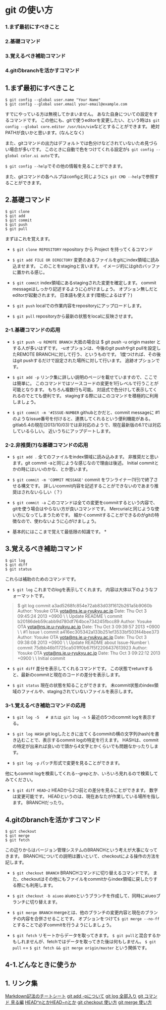 # git の使い方

### 1.まず最初にすべきこと
### 2.基礎コマンド
### 3.覚えるべき補助コマンド
### 4.gitのbranchを活かすコマンド


## 1.まず最初にすべきこと
```
$ git config --global user.name "Your Name"
$ git config --global user.email your-email@example.com
```
すでにやっている方は無視してかまいません。
あなた自身についての設定をするコマンドです。
この他にも、gitで使うeditorを変更したい、という時は`$ git config --global core.editor /usr/bin/vim`などとすることができます。
絶対PATHが良いかと思います。(なんとなく)

また、gitコマンドの出力はデフォルトでは色分けなどされていないため見づらい場合が多いです。
このときに自動で色をつけてくれる設定が`$ git config --global color.ui auto`です。

`$ git config --help`でその他の情報を見ることができます。

また、gitコマンドの各ヘルプはconfigと同じように`$ git CMD --help`で参照することができます。

## 2.基礎コマンド
```
$ git clone
$ git add
$ git commit
$ git push
$ git pull
```

まずはこれを覚えます。

- `$ git clone REPOSITORY`
repository から Project を持ってくるコマンド

- `$ git add FILE OR DIRECTORY`
変更のあるファイルをgitにindex領域に読み込ませます。
このことをstagingと言います。
イメージ的にはgitのバッファに置かれる感じ。

- `$ git commit`
index領域にあるstagingされた変更を確定します。
commit messageはしっかり記述するように心がけましょう。
オプション無しだとeditorが起動されます。
日本語も使えます(環境によるはず？)

- `$ git push`
localでの作業内容をrepositoryにアップロードします。

- `$ git pull`
repositoryから最新の状態をlocalに反映させます。

### 2-1.基礎コマンドの応用
- `$ git push -u REMOTE BRANCH`
大抵の場合は $ git push -u origin master とする人が多いはずです。
-uオプションは、今後のgit pushやgit pullを設定したREMOTE BRANCHに対して行う、というものです。
1度つければ、その後はgit pushするだけで設定された場所に対して行います。
追跡オプションです。

- `$ git add -p`
リンク集に詳しい説明のページを載せていますので、ここでは簡単に。
このコマンドではソースコードの変更を1行レベルで行うことが可能となります。
もちろん複数行も可能。
対話式で色分けして表示してくれるのでとても便利です。
stagingする際にはこのコマンドを積極的に利用しましょう。

- `$ git commit -m '#ISSUE-NUMBER`
githubとかだと、commit messageに #1 のようなissue番号を付けると、連携してくれるという便利機能がある。
gitlab5.4の現在(2013/10/03)では非対応のようで、現在最新版の6.1では対応しているらしい。
近いうちにアップデートします。

### 2-2.非推奨(?)な基礎コマンドの応用
- `$ git add .`
全てのファイルをindex領域に読み込みます。
非推奨だと思います。git commit -aと同じような感じなので理由は後述。
Initial commitとかの時にはいいのかな、とか思います。

- `$ git commit -m 'COMMIT MESSAGE'`
commit をワンライナー(1行)で終了させる構文です。
詳しいcommit内容を記述することができないのであまり推奨はされないらしい（？）

- `$ git commit -a`
このコマンドは全ての変更をcommitするという内容で、gitを使う場合はやらない方が良いコマンドです。
Mercurialと同じような使い方になってしまうためです。
細かくcommitすることができるのがgitの特徴なので、使わないように心がけましょう。

* 基本的にはここまで覚えて最低限の知識です。 *

## 3.覚えるべき補助コマンド
```
$ git log
$ git diff
$ git status
```

これらは補助のためのコマンドです。

- `$ git log`
これまでのlogを表示してくれます。
内容は大体以下のようなフォーマットです。

>$ git log
>commit a3ad5268fc854e72ab83d03f1612b261a5b9060b
>Author: Yosuke OTA <yota@ns.ie.u-ryukyu.ac.jp>
>Date:   Thu Oct 3 09:45:24 2013 +0900
>\ 
>\    Update README
>\ 
>commit b20186deb59cabb9d780df764bce734245fbcc89
>Author: Yosuke OTA <yota@ns.ie.u-ryukyu.ac.jp>
>Date:   Thu Oct 3 09:39:57 2013 +0900
>\ 
>\    #1 Issue
>\ 
>commit a416ec305342a133b251ef3533bf503f44bee373
>Author: Yosuke OTA <yota@ns.ie.u-ryukyu.ac.jp>
>Date:   Thu Oct 3 09:38:08 2013 +0900
>\ 
>\    Update README about Issue-Number
>\ 
>commit 75dbb46b11725ca501ff0b67f5f2206437613923
>Author: Yosuke OTA <yota@ns.ie.u-ryukyu.ac.jp>
>Date:   Thu Oct 3 09:22:12 2013 +0900
>\ 
>\    Initial commit

- `$ git diff`
差分を表示してくれるコマンドです。
この状態でreturnすると、最新のcommitと現在のコードの差分を表示します。

- `$ git status`
現在の状態を知ることができます。
未commit状態のindex領域のファイルや、stagingされていないファイルを表示します。

### 3-1.覚えるべき補助コマンドの応用
- `$ git log -5   # または git log -n 5`
最近の5つのcommit logを表示する。

- `$ git log HASH`
git logしたときに出てくるcommitの横の文字列(hash)を書き込むことで、表示するcommit logの特定を行えます。
HASHは、commitの特定が出来れば良いので頭から4文字とかくらいでも問題なかったりします。

- `$ git log -p`
パッチ形式で変更を見ることができます。

他にもcommit logを検索してくれる--grepとか、いろいろ見れるので検索してみてください。

- `$ git diff HEAD~2`
HEADから2つ前との差分を見ることができます。
数字は変更可能です。
HEADというのは、現在あなたが作業している場所を指します。
BRANCHだったり。

## 4.gitのbranchを活かすコマンド
```
$ git checkout
$ git merge
$ git fetch
```

この辺りからはバージョン管理システムのBRANCHという考えが大事になってきます。
BRANCHについての説明は置いといて、checkoutによる操作の方法を記します。

- `$ git checkout BRANCH`
BRANCHコマンドに切り替えるコマンドです。
また、checkoutはその他にもファイルをcommitからindex領域に戻したりする際にも利用します。

- `$ git checkout -b aiueo`
aiueoというブランチを作成して、同時にaiueoブランチに切り替えます。

- `$ git merge BRANCH`
mergeとは、他のブランチの変更内容と現在のブランチの内容を合併させることです。
オプションをつけて`$ git merge --no-ff`とすることで必ずcommitを行うようにしましょう。

- `$ git fetch`
リモートからデータを取ってきます。
`$ git pull`と混合するかもしれませんが、fetchではデータを取ってきた後は何もしません。
`$ git pull` == `$ git fetch && git merge origin/master` という関係です。

## 4-1.どんなときに使うか

## 1. リンク集
[Markdown記法のチートシート](http://qiita.com/Qiita/items/c686397e4a0f4f11683d)
[git add -pについて](http://qiita.com/crifff/items/1abf08bca4ce51db4775)
[git log 全部入り](http://qiita.com/imudak/items/4a8549b46fe2e509a08c)
[git コマンド 見る編](http://d.hatena.ne.jp/naokirin/20111202/1322576420)
[HEAD^nとかHEAD~nとか](http://qiita.com/takoba_/items/bcda4c796778ecabe3b1)
[git checkout 使い方](http://transitive.info/article/git/command/checkout/)
[git merge 使い方](http://transitive.info/article/git/command/merge/)
